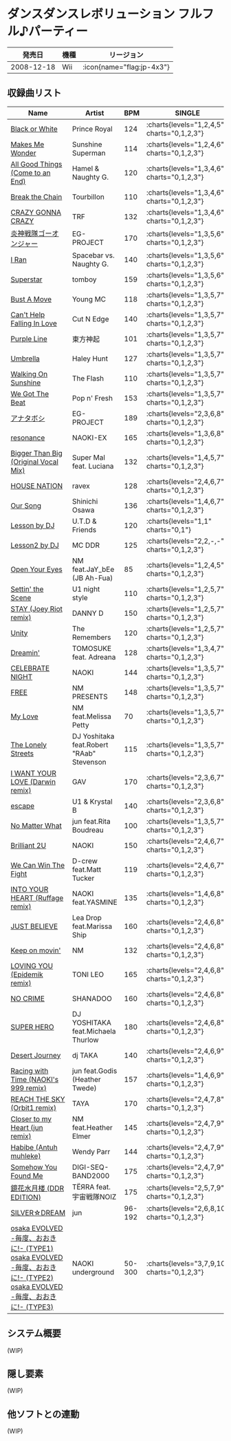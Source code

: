 # ダンスダンスレボリューション フルフル♪パーティー

|発売日|機種|リージョン|
|------|----|---------|
|2008-12-18|Wii| :icon{name="flag:jp-4x3"}|

## 収録曲リスト

|Name|Artist|BPM|SINGLE|DOUBLE|
|----|------|---|------|------|
|[Black or White](/wii-jp/furufuru/black-or-white)|Prince Royal|124| :charts{levels="1,2,4,5" charts="0,1,2,3"}|
|[Makes Me Wonder](/wii-jp/furufuru/makes-me-wonder)|Sunshine Superman|114| :charts{levels="1,2,4,6" charts="0,1,2,3"}|
|[All Good Things (Come to an End)](/wii-jp/furufuru/all-good-things)|Hamel & Naughty G.|120| :charts{levels="1,3,4,6" charts="0,1,2,3"}|
|[Break the Chain](/wii-jp/furufuru/break-the-chain)|Tourbillon|110| :charts{levels="1,3,4,6" charts="0,1,2,3"}|
|[CRAZY GONNA CRAZY](/wii-jp/furufuru/crazy-gonna-crazy)|TRF|132| :charts{levels="1,3,4,6" charts="0,1,2,3"}|
|[炎神戦隊ゴーオンジャー](/wii-jp/furufuru/engine-sentai-go-onger)|EG-PROJECT|170| :charts{levels="1,3,5,6" charts="0,1,2,3"}|
|[I Ran](/wii-jp/furufuru/i-ran)|Spacebar vs. Naughty G.|140| :charts{levels="1,3,5,6" charts="0,1,2,3"}|
|[Superstar](/wii-jp/furufuru/superstar-tomboy)|tomboy|159| :charts{levels="1,3,5,6" charts="0,1,2,3"}|
|[Bust A Move](/wii-jp/furufuru/bust-a-move)|Young MC|118| :charts{levels="1,3,5,7" charts="0,1,2,3"}|
|[Can't Help Falling In Love](/wii-jp/furufuru/cant-help-falling-in-love)|Cut N Edge|140| :charts{levels="1,3,5,7" charts="0,1,2,3"}|
|[Purple Line](/wii-jp/furufuru/purple-line)|東方神起|101| :charts{levels="1,3,5,7" charts="0,1,2,3"}|
|[Umbrella](/wii-jp/furufuru/umbrella)|Haley Hunt|127| :charts{levels="1,3,5,7" charts="0,1,2,3"}|
|[Walking On Sunshine](/wii-jp/furufuru/walking-on-sunshine)|The Flash|110| :charts{levels="1,3,5,7" charts="0,1,2,3"}|
|[We Got The Beat](/wii-jp/furufuru/we-got-the-beat)|Pop n' Fresh|153| :charts{levels="1,3,5,7" charts="0,1,2,3"}|
|[アナタボシ](/wii-jp/furufuru/anataboshi)|EG-PROJECT|189| :charts{levels="2,3,6,8" charts="0,1,2,3"}|
|[resonance](/wii-jp/furufuru/resonance)|NAOKI-EX|165| :charts{levels="1,3,6,8" charts="0,1,2,3"}|
|[Bigger Than Big (Original Vocal Mix)](/wii-jp/furufuru/bigger-than-big)|Super Mal feat. Luciana|132| :charts{levels="1,4,5,7" charts="0,1,2,3"}|
|[HOUSE NATION](/wii-jp/furufuru/house-nation)|ravex|128| :charts{levels="2,4,6,7" charts="0,1,2,3"}|
|[Our Song](/wii-jp/furufuru/our-song)|Shinichi Osawa|136| :charts{levels="1,4,6,7" charts="0,1,2,3"}|
|[Lesson by DJ](/wii-us/hottest/lesson-by-dj)|U.T.D & Friends|120| :charts{levels="1,1" charts="0,1"}|
|[Lesson2 by DJ](/wii-jp/furufuru/lesson2-by-dj)|MC DDR|125| :charts{levels="2,2,-,-" charts="0,1,2,3"}|
|[Open Your Eyes](/wii-jp/furufuru/open-your-eyes)|NM feat.JaY_bEe (JB Ah-Fua)|85| :charts{levels="1,2,4,5" charts="0,1,2,3"}|
|[Settin' the Scene](/wii-jp/furufuru/settin-the-scene)|U1 night style|110| :charts{levels="1,2,5,7" charts="0,1,2,3"}|
|[STAY (Joey Riot remix)](/wii-jp/furufuru/stay-joey-riot)|DANNY D|150| :charts{levels="1,2,5,7" charts="0,1,2,3"}|
|[Unity](/wii-jp/furufuru/unity)|The Remembers|120| :charts{levels="1,2,5,7" charts="0,1,2,3"}|
|[Dreamin'](/wii-jp/furufuru/dreamin)|TOMOSUKE feat. Adreana|128| :charts{levels="1,3,4,7" charts="0,1,2,3"}|
|[CELEBRATE NIGHT](/wii-jp/furufuru/celebrate-night)|NAOKI|144| :charts{levels="1,3,5,7" charts="0,1,2,3"}|
|[FREE](/wii-jp/furufuru/free)|NM PRESENTS|148| :charts{levels="1,3,5,7" charts="0,1,2,3"}|
|[My Love](/wii-jp/furufuru/my-love)|NM feat.Melissa Petty|70| :charts{levels="1,3,5,7" charts="0,1,2,3"}|
|[The Lonely Streets](/wii-jp/furufuru/the-lonely-streets)|DJ Yoshitaka feat.Robert "RAab" Stevenson|115| :charts{levels="1,3,5,7" charts="0,1,2,3"}|
|[I WANT YOUR LOVE (Darwin remix)](/wii-jp/furufuru/i-want-your-love)|GAV|170| :charts{levels="2,3,6,7" charts="0,1,2,3"}|
|[escape](/wii-jp/furufuru/escape)|U1 & Krystal B|140| :charts{levels="2,3,6,8" charts="0,1,2,3"}|
|[No Matter What](/wii-jp/furufuru/no-matter-what)|jun feat.Rita Boudreau|100| :charts{levels="1,3,5,7" charts="0,1,2,3"}|
|[Brilliant 2U](/wii-jp/furufuru/brilliant-2u-vocal)|NAOKI|150| :charts{levels="2,4,6,7" charts="0,1,2,3"}|
|[We Can Win The Fight](/wii-jp/furufuru/we-can-win-the-fight)|D-crew feat.Matt Tucker|119| :charts{levels="2,4,6,7" charts="0,1,2,3"}|
|[INTO YOUR HEART (Ruffage remix)](/wii-jp/furufuru/into-your-heart)|NAOKI feat.YASMINE|135| :charts{levels="1,4,6,8" charts="0,1,2,3"}|
|[JUST BELIEVE](/wii-jp/furufuru/just-believe)|Lea Drop feat.Marissa Ship|160| :charts{levels="2,4,6,8" charts="0,1,2,3"}|
|[Keep on movin'](/wii-jp/furufuru/keep-on-movin-remake)|NM|132| :charts{levels="2,4,6,8" charts="0,1,2,3"}|
|[LOVING YOU (Epidemik remix)](/wii-jp/furufuru/loving-you)|TONI LEO|165| :charts{levels="2,4,6,8" charts="0,1,2,3"}|
|[NO CRIME](/wii-jp/furufuru/no-crime)|SHANADOO|160| :charts{levels="2,4,6,8" charts="0,1,2,3"}|
|[SUPER HERO](/wii-jp/furufuru/super-hero)|DJ YOSHITAKA feat.Michaela Thurlow|180| :charts{levels="2,4,6,8" charts="0,1,2,3"}|
|[Desert Journey](/wii-jp/furufuru/desert-journey)|dj TAKA|140| :charts{levels="2,4,6,9" charts="0,1,2,3"}|
|[Racing with Time (NAOKI's 999 remix)](/wii-jp/furufuru/racing-with-time)|jun feat.Godis (Heather Twede)|157| :charts{levels="1,4,6,9" charts="0,1,2,3"}|
|[REACH THE SKY (Orbit1 remix)](/wii-jp/furufuru/reach-the-sky)|TAYA|170| :charts{levels="2,4,7,8" charts="0,1,2,3"}|
|[Closer to my Heart (jun remix)](/wii-jp/furufuru/closer-to-my-heart)|NM feat.Heather Elmer|145| :charts{levels="2,4,7,9" charts="0,1,2,3"}|
|[Habibe (Antuh muhleke)](/wii-jp/furufuru/habibe)|Wendy Parr|144| :charts{levels="2,4,7,9" charts="0,1,2,3"}|
|[Somehow You Found Me](/wii-jp/furufuru/somehow-you-found-me)|DIGI-SEQ-BAND2000|175| :charts{levels="2,4,7,9" charts="0,1,2,3"}|
|[鏡花水月楼 (DDR EDITION)](/wii-jp/furufuru/kyoka-suigetsu-row)|TЁЯRA feat.宇宙戦隊NOIZ|175| :charts{levels="2,5,7,9" charts="0,1,2,3"}|
|[SILVER☆DREAM](/wii-jp/furufuru/silver-dream)|jun|96-192| :charts{levels="2,6,8,10" charts="0,1,2,3"}|
|[osaka EVOLVED -毎度、おおきに!- (TYPE1)](/wii-jp/furufuru/osaka-evolved-type1)<br/>[osaka EVOLVED -毎度、おおきに!- (TYPE2)](/wii-jp/furufuru/osaka-evolved-type2)<br/>[osaka EVOLVED -毎度、おおきに!- (TYPE3)](/wii-jp/furufuru/osaka-evolved-type1)|NAOKI underground|50-300| :charts{levels="3,7,9,10" charts="0,1,2,3"}|

## システム概要

(WIP)

## 隠し要素

(WIP)

## 他ソフトとの連動

(WIP)
